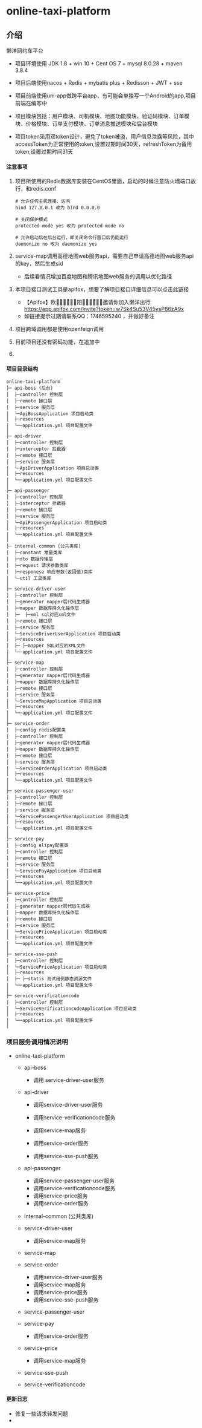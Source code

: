 # online-taxi-platform
## 介绍

懒洋网约车平台

+ 项目环境使用 JDK 1.8 + win 10 + Cent OS 7 + mysql 8.0.28 + maven 3.8.4

+ 项目后端使用nacos + Redis + mybatis plus + Redisson + JWT + sse
+ 项目前端使用uni-app做跨平台app，有可能会单独写一个Android的app,项目前端在编写中
+ 项目模块包括：用户模块、司机模块、地图功能模块、验证码模块、订单模块、价格模块、订单支付模块、订单消息推送模块和后台模块
+ 项目token采用双token设计，避免了token被盗，用户信息泄露等风险，其中accessToken为正常使用的token,设置过期时间30天，refreshToken为备用token,设置过期时间31天

#### 注意事项

1. 项目所使用的Redis数据库安装在CentOS里面，启动的时候注意防火墙端口放行，和redis.conf

   ```
   # 允许任何主机连接、访问
   bind 127.0.0.1 改为 bind 0.0.0.0
    
   # 关闭保护模式
   protected-mode yes 改为 protected-mode no
    
   # 允许启动后在后台运行，即关闭命令行窗口后仍能运行
   daemonize no 改为 daemonize yes
   ```

2. service-map调用高德地图web服务api，需要自己申请高德地图web服务api的key，然后生成sid

   + 后续看情况增加百度地图和腾讯地图web服务的调用以优化路径

3. 本项目接口测试工具是apifox，想要了解项目接口详细信息可以点击此链接

   + 【Apifox】欧ིྀ⃮⃖ͯ⃠⃕阳ིྀ⃮⃖ͯ⃠⃕邀请你加入懒洋出行 https://app.apifox.com/invite?token=w7Sk4Su53V45ysP86zA9x
   + 如链接提示过期请联系QQ：1746595240 ，并做好备注

4. 项目跨域调用都是使用openfeign调用

5. 目前项目还没有密码功能，在追加中

6. 

#### 项目目录结构

```
online-taxi-platform
├─ api-boss (后台)
│  ├─controller 控制层
│  ├─remote 接口层
│  ├─service 服务层
│  └─ApiBossApplication 项目启动类
│  ├─resources
│  └──application.yml 项目配置文件
│
├─ api-driver
│  ├─controller 控制层
│  ├─interceptor 拦截器
│  ├─remote 接口层
│  ├─service 服务层
│  └─ApiDriverApplication 项目启动类
│  ├─resources
│  └──application.yml 项目配置文件
│
├─ api-passenger
│  ├─controller 控制层
│  ├─interceptor 拦截器
│  ├─remote 接口层
│  ├─service 服务层
│  └─ApiPassengerApplication 项目启动类
│  ├─resources
│  └──application.yml 项目配置文件
│
├─ internal-common (公共类库)
│  ├─constant 常量类库
│  ├─dto 数据传输层
│  ├─request 请求参数类库
│  ├─responese 响应参数(返回值)类库
│  └─util 工具类库
│
├─ service-driver-user
│  ├─controller 控制层
│  ├─generator mapper层代码生成器
│  ├─mapper 数据库持久化操作层
│  ├─  ├─xml sql对应xml文件
│  ├─remote 接口层
│  ├─service 服务层
│  └─ServiceDriverUserApplication 项目启动类
│  ├─resources
│  ├─ ├─mapper SQL对应的XML文件
│  └──application.yml 项目配置文件
│
├─ service-map
│  ├─controller 控制层
│  ├─generator mapper层代码生成器
│  ├─mapper 数据库持久化操作层
│  ├─remote 接口层
│  ├─service 服务层
│  └─ServiceMapApplication 项目启动类
│  ├─resources
│  └──application.yml 项目配置文件
│
├─ service-order
│  ├─config redis配置类
│  ├─controller 控制层
│  ├─generator mapper层代码生成器
│  ├─mapper 数据库持久化操作层
│  ├─remote 接口层
│  ├─service 服务层
│  └─ServiceOrderApplication 项目启动类
│  ├─resources
│  └──application.yml 项目配置文件
│
├─ service-passenger-user
│  ├─controller 控制层
│  ├─remote 接口层
│  ├─service 服务层
│  └─ServicePassengerUserApplication 项目启动类
│  ├─resources
│  └──application.yml 项目配置文件
│
├─ service-pay
│  ├─config alipay配置类
│  ├─controller 控制层
│  ├─remote 接口层
│  ├─service 服务层
│  └─ServicePayApplication 项目启动类
│  ├─resources
│  └──application.yml 项目配置文件
│
├─ service-price
│  ├─controller 控制层
│  ├─generator mapper层代码生成器
│  ├─mapper 数据库持久化操作层
│  ├─remote 接口层
│  ├─service 服务层
│  └─ServicePriceApplication 项目启动类
│  ├─resources
│  └──application.yml 项目配置文件
│
├─ service-sse-push
│  ├─controller 控制层
│  └─ServicePriceApplication 项目启动类
│  ├─resources
│  ├─ ├─statis 测试用例静态资源文件
│  └──application.yml 项目配置文件
│
├─ service-verificationcode
│  ├─controller 控制层
│  └─ServiceVerificationcodeApplication 项目启动类
│  ├─resources
│  └──application.yml 项目配置文件
│
```

### 项目服务调用情况说明

+ online-taxi-platform

  + api-boss

    + 调用 service-driver-user服务

  + api-driver

    + 调用service-driver-user服务

    + 调用service-verificationcode服务
    + 调用service-map服务
    + 调用service-order服务
    + 调用service-sse-push服务

  + api-passenger

    + 调用service-passenger-user服务
    + 调用service-verificationcode服务
    + 调用service-price服务
    + 调用service-order服务

  + internal-common (公共类库)

  + service-driver-user

    + 调用service-map服务

  + service-map

  + service-order

    + 调用service-driver-user服务
    + 调用service-map服务
    + 调用service-price服务
    + 调用service-sse-push服务

  + service-passenger-user

  + service-pay

    + 调用service-order服务

  + service-price

    + 调用service-map服务

  + service-sse-push

  + service-verificationcode

#### 更新日志

+ 修复一些请求转发问题
+ 

